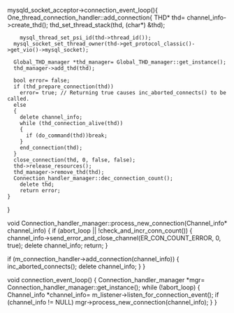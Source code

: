 mysqld_socket_acceptor->connection_event_loop(){
	One_thread_connection_handler::add_connection{
		THD* thd= channel_info->create_thd();
		thd_set_thread_stack(thd, (char*) &thd);

		mysql_thread_set_psi_id(thd->thread_id());
	  mysql_socket_set_thread_owner(thd->get_protocol_classic()->get_vio()->mysql_socket);

	  Global_THD_manager *thd_manager= Global_THD_manager::get_instance();
	  thd_manager->add_thd(thd);

	  bool error= false;
	  if (thd_prepare_connection(thd))
		error= true; // Returning true causes inc_aborted_connects() to be called.
	  else
	  {
		delete channel_info;
		while (thd_connection_alive(thd))
		{
		  if (do_command(thd))break;
		}
		end_connection(thd);
	  }
	  close_connection(thd, 0, false, false);
	  thd->release_resources();
	  thd_manager->remove_thd(thd);
	  Connection_handler_manager::dec_connection_count();
		delete thd;
	  	return error;
	}
}

void Connection_handler_manager::process_new_connection(Channel_info* channel_info)
{
  if (abort_loop || !check_and_incr_conn_count())
  {
    channel_info->send_error_and_close_channel(ER_CON_COUNT_ERROR, 0, true);
    delete channel_info;
    return;
  }

  if (m_connection_handler->add_connection(channel_info))
  {
    inc_aborted_connects();
    delete channel_info;
  }
}

void connection_event_loop()
  {
    Connection_handler_manager *mgr= Connection_handler_manager::get_instance();
    while (!abort_loop)
    {
      Channel_info *channel_info= m_listener->listen_for_connection_event();
      if (channel_info != NULL)
        mgr->process_new_connection(channel_info);
    }
  }
